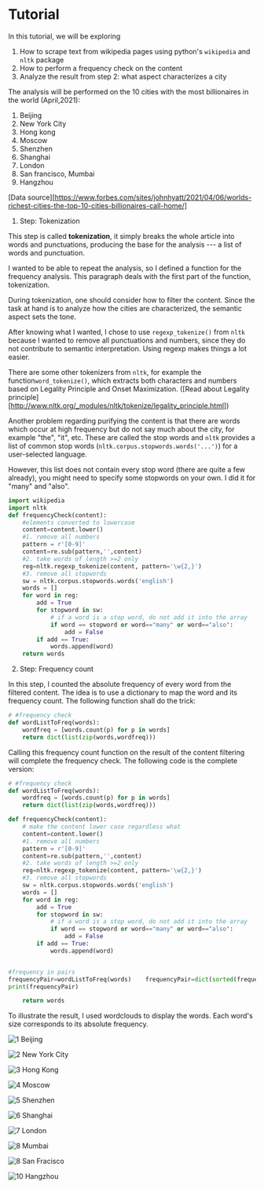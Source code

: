 # Tutorial

In this tutorial, we will be exploring 

1. How to scrape text from wikipedia pages using python's `wikipedia` and `nltk` package
2. How to perform a frequency check on the content
3. Analyze the result from step 2: what aspect characterizes a city



The analysis will be performed on the 10 cities with the most billionaires in the world (April,2021): 

1. Beijing
2. New York City
3. Hong kong
4. Moscow
5. Shenzhen
6. Shanghai
7. London
8. San francisco, Mumbai
9. Hangzhou

[Data source][https://www.forbes.com/sites/johnhyatt/2021/04/06/worlds-richest-cities-the-top-10-cities-billionaires-call-home/]



1. Step: Tokenization

This step is called **tokenization**, it simply breaks the whole article into words and punctuations, producing the base for the analysis --- a list of words and punctuation. 

I wanted to be able to repeat the analysis, so I defined a function for the frequency analysis. This paragraph deals with the first part of the function, tokenization.

During tokenization, one should consider how to filter the content. Since the task at hand is to analyze how the cities are characterized, the semantic aspect sets the tone. 

After knowing what I wanted, I chose to use `regexp_tokenize()` from `nltk` because I wanted to remove all punctuations and numbers, since they do not contribute to semantic interpretation. Using regexp makes things a lot easier.

There are some other tokenizers from `nltk`, for example the function`word_tokenize()`, which extracts both characters and numbers based on Legality Principle and Onset Maximization. ([Read about Legality principle][http://www.nltk.org/_modules/nltk/tokenize/legality_principle.html])

Another problem regarding purifying the content is that there are words which occur at high frequency but do not say much about the city, for example "the", "it", etc. These are called the stop words and `nltk` provides a list of common stop words (`nltk.corpus.stopwords.words('...')`) for a user-selected language. 

However, this list does not contain every stop word (there are quite a few already), you might need to specify some stopwords on your own. I did it for "many" and "also".

```python
import wikipedia
import nltk
def frequencyCheck(content):
    #elements converted to lowercase
    content=content.lower()
    #1. remove all numbers
    pattern = r'[0-9]'
    content=re.sub(pattern,'',content)
    #2. take words of length >=2 only
    reg=nltk.regexp_tokenize(content, pattern='\w{2,}')
    #3. remove all stopwords
    sw = nltk.corpus.stopwords.words('english')
    words = []
    for word in reg:
        add = True
        for stopword in sw:
            # if a word is a stop word, do not add it into the array
            if word == stopword or word=="many" or word=="also":
                add = False
        if add == True:
            words.append(word)
    return words

```

2. Step: Frequency count

In this step, I counted the absolute frequency of every word from the filtered content. The idea is to use a dictionary to map the word and its frequency count. The following function shall do the trick:

```python
# #frequency check
def wordListToFreq(words):
    wordfreq = [words.count(p) for p in words]
    return dict(list(zip(words,wordfreq)))
```

Calling this frequency count function on the result of the content filtering will complete the frequency check. 
The following code is the complete version:

```python
# #frequency check
def wordListToFreq(words):
    wordfreq = [words.count(p) for p in words]
    return dict(list(zip(words,wordfreq)))

def frequencyCheck(content):
    # make the content lower case regardless what
    content=content.lower()
    #1. remove all numbers
    pattern = r'[0-9]'
    content=re.sub(pattern,'',content)
    #2. take words of length >=2 only
    reg=nltk.regexp_tokenize(content, pattern='\w{2,}')
    #3. remove all stopwords
    sw = nltk.corpus.stopwords.words('english')
    words = []
    for word in reg:
        add = True
        for stopword in sw:
            # if a word is a stop word, do not add it into the array
            if word == stopword or word=="many" or word=="also":
                add = False
        if add == True:
            words.append(word)


#frequency in pairs
frequencyPair=wordListToFreq(words)    frequencyPair=dict(sorted(frequencyPair.items(), key=lambda kv: kv[1], reverse=True))
print(frequencyPair)

    return words

```

To illustrate the result, I used wordclouds to display the words. Each word's size corresponds to its absolute frequency.

![1 Beijing](https://github.com/yutongZhou421/scraping-tutorial/blob/main/wordclouds/1_beijing.jpg)

![2 New York City](https://github.com/yutongZhou421/scraping-tutorial/blob/main/wordclouds/2_nyc.jpg)

![3 Hong Kong](https://github.com/yutongZhou421/scraping-tutorial/blob/main/wordclouds/3_hongkong.jpg)

![4 Moscow](https://github.com/yutongZhou421/scraping-tutorial/blob/main/wordclouds/4_moscow.jpg)

![5 Shenzhen](https://github.com/yutongZhou421/scraping-tutorial/blob/main/wordclouds/5_shenzhen.jpg)

![6 Shanghai](https://github.com/yutongZhou421/scraping-tutorial/blob/main/wordclouds/6_shanghai.jpg)

![7 London](https://github.com/yutongZhou421/scraping-tutorial/blob/main/wordclouds/7_london.jpg)

![8 Mumbai](https://github.com/yutongZhou421/scraping-tutorial/blob/main/wordclouds/8_Mumbai.jpg)

![8 San Fracisco](https://github.com/yutongZhou421/scraping-tutorial/blob/main/wordclouds/8_San_Fracisco.jpg)

![10 Hangzhou](https://github.com/yutongZhou421/scraping-tutorial/blob/main/wordclouds/10_hangzhou.jpg)


